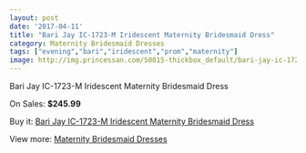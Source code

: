 ```yaml
---
layout: post
date: '2017-04-11'
title: "Bari Jay IC-1723-M Iridescent Maternity Bridesmaid Dress"
category: Maternity Bridesmaid Dresses
tags: ["evening","bari","iridescent","prom","maternity"]
image: http://img.princessan.com/50815-thickbox_default/bari-jay-ic-1723-m-iridescent-maternity-bridesmaid-dress.jpg
---
```

Bari Jay IC-1723-M Iridescent Maternity Bridesmaid Dress

On Sales: **$245.99**
<a href="https://www.princessan.com/en/maternity-bridesmaid-dresses/22967-bari-jay-ic-1723-m-iridescent-maternity-bridesmaid-dress.html"><amp-img layout="responsive" width="600" height="600" src="//img.princessan.com/50815-thickbox_default/bari-jay-ic-1723-m-iridescent-maternity-bridesmaid-dress.jpg" alt="Bari Jay IC-1723-M Iridescent Maternity Bridesmaid Dress 0" /></a>
<a href="https://www.princessan.com/en/maternity-bridesmaid-dresses/22967-bari-jay-ic-1723-m-iridescent-maternity-bridesmaid-dress.html"><amp-img layout="responsive" width="600" height="600" src="//img.princessan.com/50817-thickbox_default/bari-jay-ic-1723-m-iridescent-maternity-bridesmaid-dress.jpg" alt="Bari Jay IC-1723-M Iridescent Maternity Bridesmaid Dress 1" /></a>
<a href="https://www.princessan.com/en/maternity-bridesmaid-dresses/22967-bari-jay-ic-1723-m-iridescent-maternity-bridesmaid-dress.html"><amp-img layout="responsive" width="600" height="600" src="//img.princessan.com/50816-thickbox_default/bari-jay-ic-1723-m-iridescent-maternity-bridesmaid-dress.jpg" alt="Bari Jay IC-1723-M Iridescent Maternity Bridesmaid Dress 2" /></a>

Buy it: [Bari Jay IC-1723-M Iridescent Maternity Bridesmaid Dress](https://www.princessan.com/en/maternity-bridesmaid-dresses/22967-bari-jay-ic-1723-m-iridescent-maternity-bridesmaid-dress.html "Bari Jay IC-1723-M Iridescent Maternity Bridesmaid Dress")

View more: [Maternity Bridesmaid Dresses](https://www.princessan.com/en/194-maternity-bridesmaid-dresses "Maternity Bridesmaid Dresses")